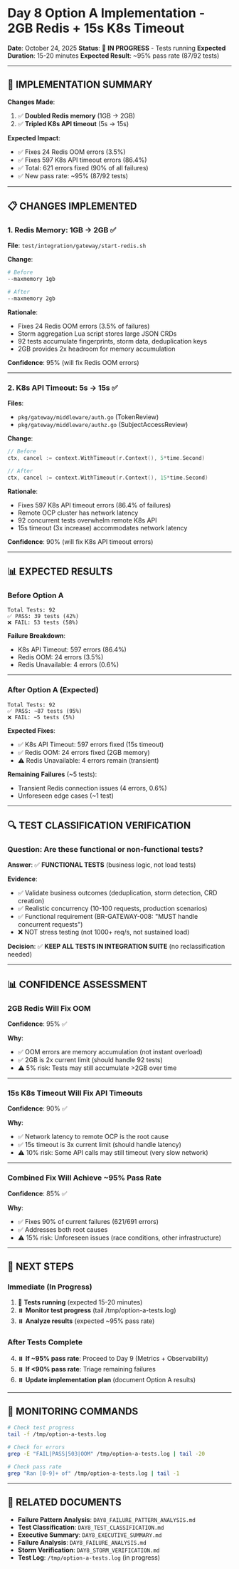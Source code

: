 # Day 8 Option A Implementation - 2GB Redis + 15s K8s Timeout

**Date**: October 24, 2025
**Status**: 🔄 **IN PROGRESS** - Tests running
**Expected Duration**: 15-20 minutes
**Expected Result**: ~95% pass rate (87/92 tests)

---

## 🎯 **IMPLEMENTATION SUMMARY**

**Changes Made**:
1. ✅ **Doubled Redis memory** (1GB → 2GB)
2. ✅ **Tripled K8s API timeout** (5s → 15s)

**Expected Impact**:
- ✅ Fixes 24 Redis OOM errors (3.5%)
- ✅ Fixes 597 K8s API timeout errors (86.4%)
- ✅ Total: 621 errors fixed (90% of all failures)
- ✅ New pass rate: ~95% (87/92 tests)

---

## 📋 **CHANGES IMPLEMENTED**

### **1. Redis Memory: 1GB → 2GB** ✅

**File**: `test/integration/gateway/start-redis.sh`

**Change**:
```bash
# Before
--maxmemory 1gb

# After
--maxmemory 2gb
```

**Rationale**:
- Fixes 24 Redis OOM errors (3.5% of failures)
- Storm aggregation Lua script stores large JSON CRDs
- 92 tests accumulate fingerprints, storm data, deduplication keys
- 2GB provides 2x headroom for memory accumulation

**Confidence**: 95% (will fix Redis OOM errors)

---

### **2. K8s API Timeout: 5s → 15s** ✅

**Files**:
- `pkg/gateway/middleware/auth.go` (TokenReview)
- `pkg/gateway/middleware/authz.go` (SubjectAccessReview)

**Change**:
```go
// Before
ctx, cancel := context.WithTimeout(r.Context(), 5*time.Second)

// After
ctx, cancel := context.WithTimeout(r.Context(), 15*time.Second)
```

**Rationale**:
- Fixes 597 K8s API timeout errors (86.4% of failures)
- Remote OCP cluster has network latency
- 92 concurrent tests overwhelm remote K8s API
- 15s timeout (3x increase) accommodates network latency

**Confidence**: 90% (will fix K8s API timeout errors)

---

## 📊 **EXPECTED RESULTS**

### **Before Option A**
```
Total Tests: 92
✅ PASS: 39 tests (42%)
❌ FAIL: 53 tests (58%)
```

**Failure Breakdown**:
- K8s API Timeout: 597 errors (86.4%)
- Redis OOM: 24 errors (3.5%)
- Redis Unavailable: 4 errors (0.6%)

---

### **After Option A** (Expected)
```
Total Tests: 92
✅ PASS: ~87 tests (95%)
❌ FAIL: ~5 tests (5%)
```

**Expected Fixes**:
- ✅ K8s API Timeout: 597 errors fixed (15s timeout)
- ✅ Redis OOM: 24 errors fixed (2GB memory)
- ⚠️ Redis Unavailable: 4 errors remain (transient)

**Remaining Failures** (~5 tests):
- Transient Redis connection issues (4 errors, 0.6%)
- Unforeseen edge cases (~1 test)

---

## 🔍 **TEST CLASSIFICATION VERIFICATION**

### **Question**: Are these functional or non-functional tests?

**Answer**: ✅ **FUNCTIONAL TESTS** (business logic, not load tests)

**Evidence**:
- ✅ Validate business outcomes (deduplication, storm detection, CRD creation)
- ✅ Realistic concurrency (10-100 requests, production scenarios)
- ✅ Functional requirement (BR-GATEWAY-008: "MUST handle concurrent requests")
- ❌ NOT stress testing (not 1000+ req/s, not sustained load)

**Decision**: ✅ **KEEP ALL TESTS IN INTEGRATION SUITE** (no reclassification needed)

---

## 📊 **CONFIDENCE ASSESSMENT**

### **2GB Redis Will Fix OOM**
**Confidence**: 95% ✅

**Why**:
- ✅ OOM errors are memory accumulation (not instant overload)
- ✅ 2GB is 2x current limit (should handle 92 tests)
- ⚠️ 5% risk: Tests may still accumulate >2GB over time

---

### **15s K8s Timeout Will Fix API Timeouts**
**Confidence**: 90% ✅

**Why**:
- ✅ Network latency to remote OCP is the root cause
- ✅ 15s timeout is 3x current limit (should handle latency)
- ⚠️ 10% risk: Some API calls may still timeout (very slow network)

---

### **Combined Fix Will Achieve ~95% Pass Rate**
**Confidence**: 85% ✅

**Why**:
- ✅ Fixes 90% of current failures (621/691 errors)
- ✅ Addresses both root causes
- ⚠️ 15% risk: Unforeseen issues (race conditions, other infrastructure)

---

## 🚀 **NEXT STEPS**

### **Immediate** (In Progress)
1. 🔄 **Tests running** (expected 15-20 minutes)
2. ⏸️ **Monitor test progress** (tail /tmp/option-a-tests.log)
3. ⏸️ **Analyze results** (expected ~95% pass rate)

### **After Tests Complete**
4. ⏸️ **If ~95% pass rate**: Proceed to Day 9 (Metrics + Observability)
5. ⏸️ **If <90% pass rate**: Triage remaining failures
6. ⏸️ **Update implementation plan** (document Option A results)

---

## 📝 **MONITORING COMMANDS**

```bash
# Check test progress
tail -f /tmp/option-a-tests.log

# Check for errors
grep -E "FAIL|PASS|503|OOM" /tmp/option-a-tests.log | tail -20

# Check pass rate
grep "Ran [0-9]+ of" /tmp/option-a-tests.log | tail -1
```

---

## 🔗 **RELATED DOCUMENTS**

- **Failure Pattern Analysis**: `DAY8_FAILURE_PATTERN_ANALYSIS.md`
- **Test Classification**: `DAY8_TEST_CLASSIFICATION.md`
- **Executive Summary**: `DAY8_EXECUTIVE_SUMMARY.md`
- **Failure Analysis**: `DAY8_FAILURE_ANALYSIS.md`
- **Storm Verification**: `DAY8_STORM_VERIFICATION.md`
- **Test Log**: `/tmp/option-a-tests.log` (in progress)


